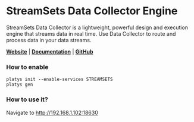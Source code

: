 # StreamSets Data Collector Engine

StreamSets Data Collector is a lightweight, powerful design and execution engine that streams data in real time. Use Data Collector to route and process data in your data streams.

**[Website](https://streamsets.com/products/dataops-platform/data-collector-engine/)** | **[Documentation](https://docs.streamsets.com/portal/#datacollector/latest/help/index.html)** | **[GitHub](https://github.com/streamsets/datacollector-oss)**

### How to enable

```
platys init --enable-services STREAMSETS
platys gen
```

### How to use it?

Navigate to <http://192.168.1.102:18630>

